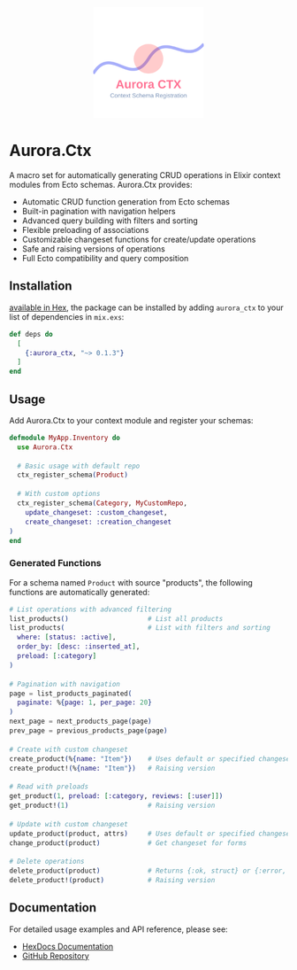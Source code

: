 <p align="center">
  <picture>
    <img src="./guides/images/aurora_ctx-logo.svg" height="200"/>
  </picture>
</p>

# Aurora.Ctx

A macro set for automatically generating CRUD operations in Elixir context modules from Ecto schemas. Aurora.Ctx provides:

- Automatic CRUD function generation from Ecto schemas
- Built-in pagination with navigation helpers
- Advanced query building with filters and sorting
- Flexible preloading of associations
- Customizable changeset functions for create/update operations
- Safe and raising versions of operations
- Full Ecto compatibility and query composition

## Installation

[available in Hex](https://hex.pm/docs/publish), the package can be installed
by adding `aurora_ctx` to your list of dependencies in `mix.exs`:

```elixir 
def deps do
  [
    {:aurora_ctx, "~> 0.1.3"}
  ]
end
```

## Usage

Add Aurora.Ctx to your context module and register your schemas:

```elixir
defmodule MyApp.Inventory do
  use Aurora.Ctx

  # Basic usage with default repo
  ctx_register_schema(Product)

  # With custom options
  ctx_register_schema(Category, MyCustomRepo,
    update_changeset: :custom_changeset,
    create_changeset: :creation_changeset
)
end
```

### Generated Functions

For a schema named `Product` with source "products", the following functions are automatically generated:

```elixir
# List operations with advanced filtering
list_products()                    # List all products
list_products(                     # List with filters and sorting
  where: [status: :active],
  order_by: [desc: :inserted_at],
  preload: [:category]
)

# Pagination with navigation
page = list_products_paginated(
  paginate: %{page: 1, per_page: 20}
)
next_page = next_products_page(page)
prev_page = previous_products_page(page)

# Create with custom changeset
create_product(%{name: "Item"})    # Uses default or specified changeset
create_product!(%{name: "Item"})   # Raising version

# Read with preloads
get_product(1, preload: [:category, reviews: [:user]])
get_product!(1)                    # Raising version

# Update with custom changeset
update_product(product, attrs)     # Uses default or specified changeset
change_product(product)            # Get changeset for forms

# Delete operations
delete_product(product)            # Returns {:ok, struct} or {:error, changeset}
delete_product!(product)           # Raising version
```

## Documentation 

For detailed usage examples and API reference, please see:

- [HexDocs Documentation](https://hexdocs.pm/aurora_ctx)
- [GitHub Repository](https://github.com/wadvanced/aurora_ctx)


